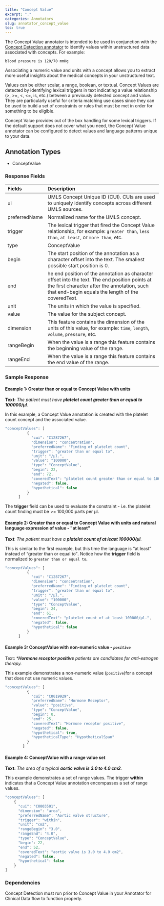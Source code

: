 ```yaml
---
title: "Concept Value"
excerpt: "."
categories: Annotators
slug: annotator_concept_value
toc: true
---
```

<!-- ---

copyright:
  years: 2011, 2019
lastupdated: "2019-04-12"

keywords: annotator clinical data, clinical data, annotation

subcollection: wh-acd

---

# Concept Value -->

The Concept Value annotator is intended to be used in conjunction with the [Concept
Detection annotator](/clouddocs/annotator_concept_detection/) to identify values within unstructured data associated with concepts.  For example:

`blood pressure is 120/70 mmHg`

Associating a numeric value and units with a concept allows you to extract more useful insights about the medical concepts in your unstructured text.

Values can be either scalar, a range, boolean, or textual. Concept Values are detected by identifying lexical triggers in text indicating a value relationship (>, >=, <, <=, is, etc.) between a previously detected concept and value. They are particularly useful for criteria matching use cases since they can be used to build a set of constraints or rules that must be met in order for something to be eligible.

Concept Value provides out of the box handling for some lexical triggers.  If the default support does not cover what you need, the Concept Value annotator can be configured to detect values and language patterns unique to your data.

## Annotation Types

* ConceptValue

### Response Fields

| Fields | Description |
|:-------|:------------|
| ui | UMLS Concept Unique ID (CUI). CUIs are used to uniquely identify concepts across different UMLS sources. |
| preferredName | Normalized name for the UMLS concept. |
| trigger | The lexical trigger that fired the Concept Value relationship, for example: `greater than`, `less than`, `at least`, or `more than`, etc. |
| type | ConceptValue |
| begin | The start position of the annotation as a character offset into the text. The smallest possible start position is 0. |
| end | he end position of the annotation as character offset into the text. The end position points at the first character after the annotation, such that end-begin equals the length of the coveredText. |
| unit | The units in which the value is specified. |
| value | The value for the subject concept. |
| dimension | This feature contains the dimension of the units of this value, for example: `time`, `length`, `volume`, `pressure`, etc. |
| rangeBegin | When the value is a range this feature contains the beginning value of the range. |
| rangeEnd | When the value is a range this feature contains the end value of the range. |

### Sample Response

#### Example 1: Greater than or equal to Concept Value with units

**Text:** _The patient must have **platelet count greater than or equal to 100000/μl**._

In this example, a Concept Value annotation is created with the platelet count concept and the associated value.

```javascript
"conceptValues": [
          {
            "cui": "C1287267",
            "dimension": "concentration",
            "preferredName": "Finding of platelet count",
            "trigger": "greater than or equal to",
            "unit": "/μl.",
            "value": "100000",
            "type": "ConceptValue",
            "begin": 22,
            "end": 72,
            "coveredText": "platelet count greater than or equal to 100000/μl.",
            "negated": false,
            "hypothetical": false
          }
      ]
```

The **trigger** field can be used to evaluate the constraint - i.e. the platelet count finding must be >= 100,000 parts per μl.

#### Example 2: Greater than or equal to Concept Value with units and natural language expression of value - "at least"

**Text**: _The patient must have a **platelet count of at least 100000/μl**._

This is similar to the first example, but this time the language is <q>at least</q> instead of <q>greater than or equal to</q>.  Notice how the **trigger** field is normalized to `greater than or equal to`.

```javascript
"conceptValues": [
          {
            "cui": "C1287267",
            "dimension": "concentration",
            "preferredName": "Finding of platelet count",
            "trigger": "greater than or equal to",
            "unit": "/μl.",
            "value": "100000",
            "type": "ConceptValue",
            "begin": 24,
            "end": 61,
            "coveredText": "platelet count of at least 100000/μl.",
            "negated": false,
            "hypothetical": false
          }
      ]
```

#### Example 3: ConceptValue with non-numeric value - _`positive`_

Text: _***Hormone receptor positive** patients are candidates for anti-estrogen therapy._

This example demonstrates a non-numeric value (`positive`)for a concept that does not use numeric values.

```javascript
"conceptValues": [
          {
            "cui": "C0019929",
            "preferredName": "Hormone Receptor",
            "value": "positive",
            "type": "ConceptValue",
            "begin": 0,
            "end": 25,
            "coveredText": "Hormone receptor positive",
            "negated": false,
            "hypothetical": true,
            "hypotheticalType": "HypotheticalSpan"
          }
        ]
```

#### Example 4: ConceptValue with a range value set

**Text:** _The area of a typical **aortic valve is 3.0 to 4.0 cm2**._

This example demonstrates a set of range values. The trigger **within** indicates that a Concept Value annotation encompasses a set of range values.

```javascript
"conceptValues": [
    {
      "cui": "C0003501",
      "dimension": "area",
      "preferredName": "Aortic valve structure",
      "trigger": "within",
      "unit": "cm2",
      "rangeBegin": "3.0",
      "rangeEnd": "4.0",
      "type": "ConceptValue",
      "begin": 22,
      "end": 52,
      "coveredText": "aortic valve is 3.0 to 4.0 cm2",
      "negated": false,
      "hypothetical": false
    }
]
```

### Dependencies

Concept Detection must run prior to Concept Value in your Annotator for Clinical Data flow to function properly.
